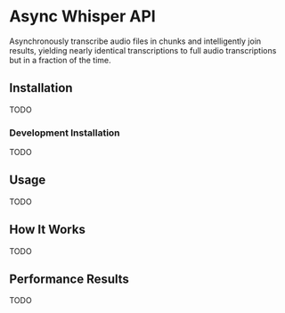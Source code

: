 # Async Whisper API

Asynchronously transcribe audio files in chunks and intelligently join results, yielding nearly identical transcriptions to full audio transcriptions but in a fraction of the time.

## Installation

TODO

### Development Installation

TODO

## Usage

TODO

## How It Works

TODO

## Performance Results

TODO

